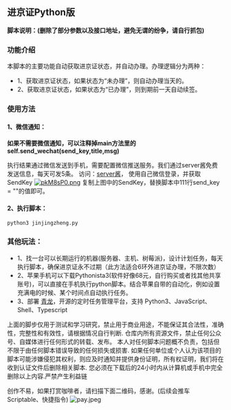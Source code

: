 ## 进京证Python版
**脚本说明：(删除了部分参数以及接口地址，避免无谓的纷争，请自行抓包)**
### 功能介绍

本脚本的主要功能自动获取进京证状态，并自动办理。办理逻辑分为两种：
  - 1、获取进京证状态，如果状态为“未办理”，则自动办理当天的。
  - 2、获取进京证状态，如果状态为“已办理”，则到期前一天自动续签。

### 使用方法
  #### 1、微信通知：
  **如果不需要微信通知，可以注释掉main方法里的self.send_wechat(send_key,title,msg)**

  执行结果通过微信发送到手机，需要配置微信推送服务。我们通过server酱免费发送信息，每天可发5条。
  访问：[server酱](https://sct.ftqq.com/sendkey)， 使用自己微信登录，并获取SendKey
  [![pkM8sP0.png](https://s21.ax1x.com/2024/05/21/pkM8sP0.png)](https://imgse.com/i/pkM8sP0)
  复制上图中的SendKey，替换脚本中111行send_key = ""的值即可。

  #### 2、执行脚本：
  ```python3 jinjingzheng.py```

### 其他玩法：
  - 1、找一台可以长期运行的机器(服务器、主机、树莓派)，设计计划任务，每天执行脚本，确保进京证永不过期（此方法适合6环外进京证办理，不限次数）
  - 2、苹果手机可以下载Pythonista3(软件好像68元，自行购买或者找其他共享账号)，可以直接在手机执行python脚本。结合苹果自带的自动化，例如设置充满电的时候、某个时间点自动执行任务。
  - 3、部署 [青龙](https://github.com/whyour/qinglong)，开源的定时任务管理平台，支持 Python3、JavaScript、Shell、Typescript

上面的脚步仅用于测试和学习研究，禁止用于商业用途，不能保证其合法性，准确性，完整性和有效性，请根据情况自行判断.
仓库内所有资源文件，禁止任何公众号、自媒体进行任何形式的转载、发布。
本人对任何脚本问题概不负责，包括但不限于由任何脚本错误导致的任何损失或损害.
如果任何单位或个人认为该项目的脚本可能涉嫌侵犯其权利，则应及时通知并提供身份证明，所有权证明，我们将在收到认证文件后删除相关脚本.
您必须在下载后的24小时内从计算机或手机中完全删除以上内容.严禁产生利益链

创作不易，如果打赏咖啡者，请扫描下面二维码，感谢。(后续会推车Scriptable、快捷指令)
![pay.jpeg](assets/pay.jpeg "微信")


